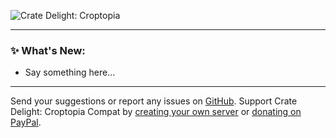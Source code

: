 ![Crate Delight: Croptopia](https://cdn.modrinth.com/data/W6Xlp26Z/images/2a6e8a58eabac85320c1a70fa1f1ffb6a63caa27.png)

***

### ✨ What's New:

- Say something here...

***

Send your suggestions or report any issues on [GitHub](https://github.com/axperty/cratedelight-croptopia/issues/new). Support Crate Delight: Croptopia Compat by [creating your own server](https://url-shortener.curseforge.com/p5i2k) or [donating on PayPal](https://paypal.me/kevgelhorn). 
